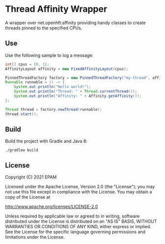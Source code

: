 # Thread Affinity Wrapper

A wrapper over net.openhft:affinity providing handy classes to create threads pinned to the specified CPUs.

## Use

Use the following sample to log a message:

```java
int[] cpus = {0, 1};
AffinityLayout affinity = new FixedAffinityLayout(cpus);

PinnedThreadFactory factory = new PinnedThreadFactory("my-thread", affinity);
Runnable runnable = () -> {
    System.out.println("Hello world!");
    System.out.println("Thread: " + Thread.currentThread());
    System.out.println("Affinity: " + Affinity.getAffinity());
};

Thread thread = factory.newThread(runnable);
thread.start();
```

## Build

Build the project with Gradle and Java 8:
```
./gradlew build
```

## License
 Copyright (C) 2021 EPAM

 Licensed under the Apache License, Version 2.0 (the "License");
 you may not use this file except in compliance with the License.
 You may obtain a copy of the License at
 
 http://www.apache.org/licenses/LICENSE-2.0
 
 Unless required by applicable law or agreed to in writing, software
 distributed under the License is distributed on an "AS IS" BASIS,
 WITHOUT WARRANTIES OR CONDITIONS OF ANY KIND, either express or implied.
 See the License for the specific language governing permissions and
 limitations under the License.

